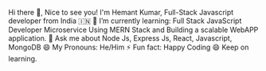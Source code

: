 Hi there 👋, Nice to see you!
I'm Hemant Kumar, Full-Stack Javascript developer from India 🇮🇳
🌱 I’m currently learning: Full Stack JavaScript Developer Microservice Using MERN Stack and Building a scalable WebAPP application.
💬 Ask me about Node Js, Express Js, React, Javascript, MongoDB
😄 My Pronouns: He/Him
⚡️ Fun fact: Happy Coding 😄 Keep on learning.

